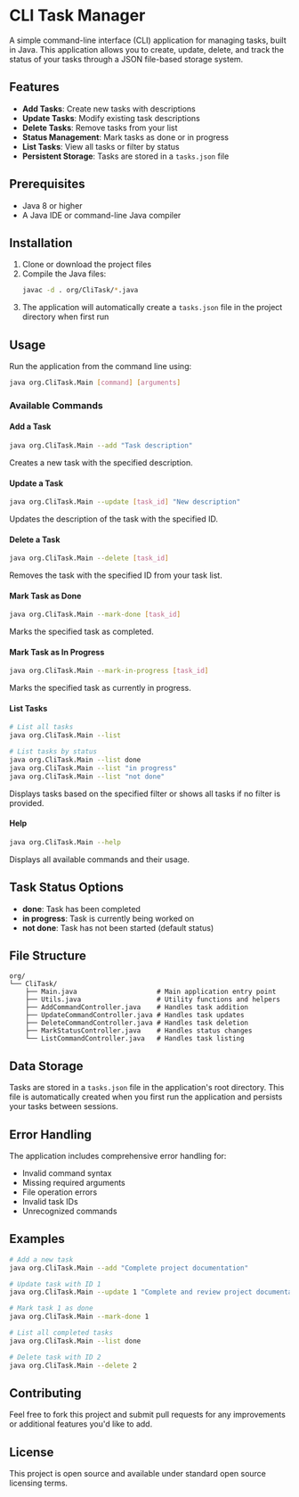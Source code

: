 # CLI Task Manager

A simple command-line interface (CLI) application for managing tasks, built in Java. This application allows you to create, update, delete, and track the status of your tasks through a JSON file-based storage system.

## Features

- **Add Tasks**: Create new tasks with descriptions
- **Update Tasks**: Modify existing task descriptions
- **Delete Tasks**: Remove tasks from your list
- **Status Management**: Mark tasks as done or in progress
- **List Tasks**: View all tasks or filter by status
- **Persistent Storage**: Tasks are stored in a `tasks.json` file

## Prerequisites

- Java 8 or higher
- A Java IDE or command-line Java compiler

## Installation

1. Clone or download the project files
2. Compile the Java files:
   ```bash
   javac -d . org/CliTask/*.java
   ```
3. The application will automatically create a `tasks.json` file in the project directory when first run

## Usage

Run the application from the command line using:

```bash
java org.CliTask.Main [command] [arguments]
```

### Available Commands

#### Add a Task
```bash
java org.CliTask.Main --add "Task description"
```
Creates a new task with the specified description.

#### Update a Task
```bash
java org.CliTask.Main --update [task_id] "New description"
```
Updates the description of the task with the specified ID.

#### Delete a Task
```bash
java org.CliTask.Main --delete [task_id]
```
Removes the task with the specified ID from your task list.

#### Mark Task as Done
```bash
java org.CliTask.Main --mark-done [task_id]
```
Marks the specified task as completed.

#### Mark Task as In Progress
```bash
java org.CliTask.Main --mark-in-progress [task_id]
```
Marks the specified task as currently in progress.

#### List Tasks
```bash
# List all tasks
java org.CliTask.Main --list

# List tasks by status
java org.CliTask.Main --list done
java org.CliTask.Main --list "in progress"
java org.CliTask.Main --list "not done"
```
Displays tasks based on the specified filter or shows all tasks if no filter is provided.

#### Help
```bash
java org.CliTask.Main --help
```
Displays all available commands and their usage.

## Task Status Options

- **done**: Task has been completed
- **in progress**: Task is currently being worked on
- **not done**: Task has not been started (default status)

## File Structure

```
org/
└── CliTask/
    ├── Main.java                    # Main application entry point
    ├── Utils.java                   # Utility functions and helpers
    ├── AddCommandController.java    # Handles task addition
    ├── UpdateCommandController.java # Handles task updates
    ├── DeleteCommandController.java # Handles task deletion
    ├── MarkStatusController.java    # Handles status changes
    └── ListCommandController.java   # Handles task listing
```

## Data Storage

Tasks are stored in a `tasks.json` file in the application's root directory. This file is automatically created when you first run the application and persists your tasks between sessions.

## Error Handling

The application includes comprehensive error handling for:
- Invalid command syntax
- Missing required arguments
- File operation errors
- Invalid task IDs
- Unrecognized commands

## Examples

```bash
# Add a new task
java org.CliTask.Main --add "Complete project documentation"

# Update task with ID 1
java org.CliTask.Main --update 1 "Complete and review project documentation"

# Mark task 1 as done
java org.CliTask.Main --mark-done 1

# List all completed tasks
java org.CliTask.Main --list done

# Delete task with ID 2
java org.CliTask.Main --delete 2
```

## Contributing

Feel free to fork this project and submit pull requests for any improvements or additional features you'd like to add.

## License

This project is open source and available under standard open source licensing terms.
